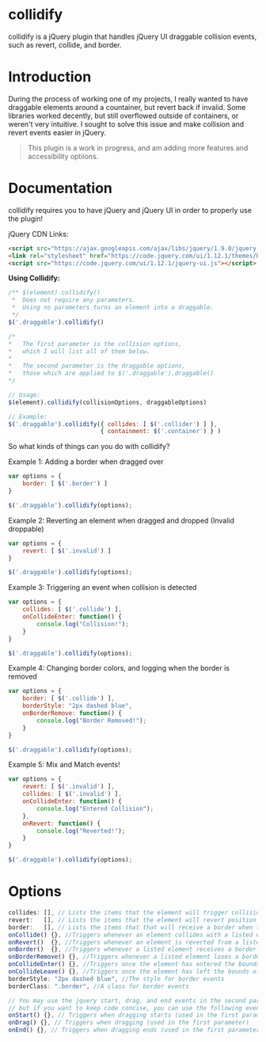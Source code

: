 # collidify
collidify is a jQuery plugin that handles jQuery UI draggable collision events, such as revert, collide, and border.

# Introduction
During the process of working one of my projects, I really wanted to have draggable elements around a countainer, but revert back if invalid. Some libraries worked decently, but still overflowed outside of containers, or weren't very intuitive. I sought to solve this issue and make collision and revert events easier in jQuery. 

> This plugin is a work in progress, and am adding more features and accessibility optiions.

# Documentation
collidify requires you to have jQuery and jQuery UI in order to properly use the plugin! 

jQuery CDN Links:<br>
```html
<script src="https://ajax.googleapis.com/ajax/libs/jquery/1.9.0/jquery.min.js" type="text/javascript"></script>
<link rel="stylesheet" href="https://code.jquery.com/ui/1.12.1/themes/base/jquery-ui.css">
<script src="https://code.jquery.com/ui/1.12.1/jquery-ui.js"></script>
```

**Using Collidify:**

```js
/** $(element).collidify() 
 *  Does not require any parameters.
 *  Using no parameters turns an element into a draggable.
 */
$('.draggable').collidify()

/*
*   The first parameter is the collision options, 
*   which I will list all of them below.
*
*   The second parameter is the draggable options,
*   those which are applied to $('.draggable').draggable()
*/

// Usage:
$(element).collidify(collisionOptions, draggableOptions)

// Example:
$('.draggable').collidify({ collides: [ $('.collider') ] },
                          { containment: $('.container') } )

```

So what kinds of things can you do with collidify?

Example 1: Adding a border when dragged over
```js
var options = {
    border: [ $('.border') ]
}

$('.draggable').collidify(options);
```

Example 2: Reverting an element when dragged and dropped
(Invalid droppable)
```js
var options = {
    revert: [ $('.invalid') ]
}

$('.draggable').collidify(options);
```

Example 3: Triggering an event when collision is detected
```js
var options = {
    collides: [ $('.collide') ],
    onCollideEnter: function() {
        console.log("Collision!");
    }
}

$('.draggable').collidify(options);
```

Example 4: Changing border colors, and logging when the border is removed
```js
var options = {
    border: [ $('.collide') ],
    borderStyle: "2px dashed blue",
    onBorderRemove: function() {
        console.log("Border Removed!");
    }
}

$('.draggable').collidify(options);
```

Example 5: Mix and Match events!
```js
var options = {
    revert: [ $('.invalid') ],
    collides: [ $('.invalid') ],
    onCollideEnter: function() {
        console.log("Entered Collision");
    },
    onRevert: function() {
        console.log("Reverted!");
    }
}

$('.draggable').collidify(options);
```

# Options

```js
collides: [], // Lists the items that the element will trigger collision events with
revert:   [], // Lists the items that the element will revert position if dragged over
border:   [], // Lists the items that that will receive a border when the element is dragged over
onCollide() {}, //Triggers whenever an element collides with a listed element. TRIGGERS ON DRAG!
onRevert()  {}, //Triggers whenever an element is reverted from a listed element
onBorder()  {}, //Triggers whenever a listed element receives a border
onBorderRemove() {}, //Triggers whenever a listed element loses a border
onCollideEnter() {}, //Triggers once the element has entered the bounds of a listed element
onCollideLeave() {}, //Triggers once the element has left the bounds of a listed element
borderStyle: "2px dashed blue", //The style for border events
borderClass: ".border", //A class for border events

// You may use the jquery start, drag, and end events in the second parameter, 
// but if you want to keep code concise, you can use the following events as well!
onStart() {}, // Triggers when dragging starts (used in the first parameter)
onDrag() {}, // Triggers when dragging (used in the first parameter)
onEnd() {}, // Triggers when dragging ends (used in the first parameter)


```